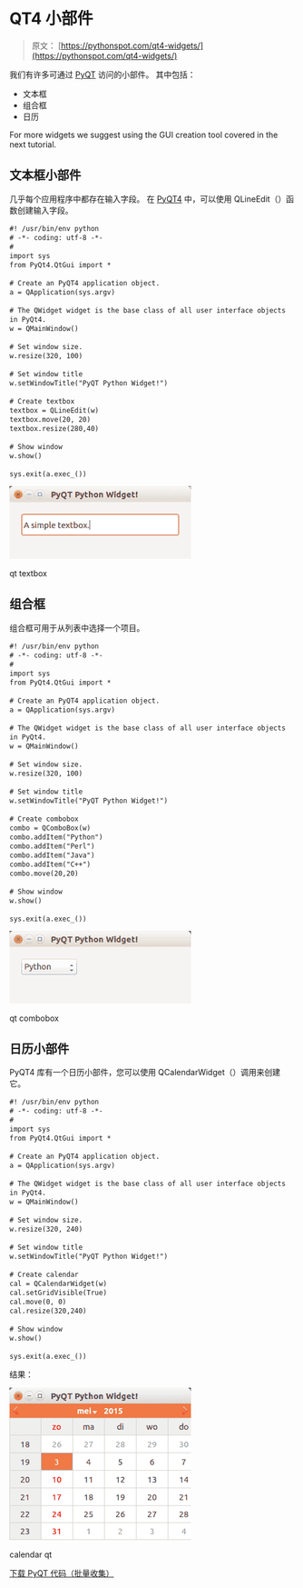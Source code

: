 # QT4 小部件

> 原文： [https://pythonspot.com/qt4-widgets/](https://pythonspot.com/qt4-widgets/)

我们有许多可通过 [PyQT](https://pythonspot.com/pyqt4/) 访问的小部件。 其中包括：

*   文本框
*   组合框
*   日历

For more widgets we suggest using the GUI creation tool covered in the next tutorial.

## 文本框小部件

几乎每个应用程序中都存在输入字段。 在 [PyQT4](https://pythonspot.com/pyqt4/) 中，可以使用 QLineEdit（）函数创建输入字段。

```
#! /usr/bin/env python
# -*- coding: utf-8 -*-
#
import sys
from PyQt4.QtGui import *

# Create an PyQT4 application object.
a = QApplication(sys.argv)

# The QWidget widget is the base class of all user interface objects in PyQt4.
w = QMainWindow()

# Set window size.
w.resize(320, 100)

# Set window title
w.setWindowTitle("PyQT Python Widget!")

# Create textbox
textbox = QLineEdit(w)
textbox.move(20, 20)
textbox.resize(280,40)

# Show window
w.show()

sys.exit(a.exec_())

```

![qt textbox](img/8e1ee291a6d4a348a3629298a80fefbd.jpg)

qt textbox

## 组合框

组合框可用于从列表中选择一个项目。

```
#! /usr/bin/env python
# -*- coding: utf-8 -*-
#
import sys
from PyQt4.QtGui import *

# Create an PyQT4 application object.
a = QApplication(sys.argv)

# The QWidget widget is the base class of all user interface objects in PyQt4.
w = QMainWindow()

# Set window size.
w.resize(320, 100)

# Set window title
w.setWindowTitle("PyQT Python Widget!")

# Create combobox
combo = QComboBox(w)
combo.addItem("Python")
combo.addItem("Perl")
combo.addItem("Java")
combo.addItem("C++")
combo.move(20,20)

# Show window
w.show()

sys.exit(a.exec_())

```

![qt combobox](img/cb9724ae989ef2c079731874772a1798.jpg)

qt combobox

## 日历小部件

PyQT4 库有一个日历小部件，您可以使用 QCalendarWidget（）调用来创建它。

```
#! /usr/bin/env python
# -*- coding: utf-8 -*-
#
import sys
from PyQt4.QtGui import *

# Create an PyQT4 application object.
a = QApplication(sys.argv)

# The QWidget widget is the base class of all user interface objects in PyQt4.
w = QMainWindow()

# Set window size.
w.resize(320, 240)

# Set window title
w.setWindowTitle("PyQT Python Widget!")

# Create calendar
cal = QCalendarWidget(w)
cal.setGridVisible(True)
cal.move(0, 0)
cal.resize(320,240)

# Show window
w.show()

sys.exit(a.exec_())

```

结果：

![calendar qt](img/ab786df4859e36d6feeabac1f97dc5f2.jpg)

calendar qt

[下载 PyQT 代码（批量收集）](https://pythonspot.com/python-qt-examples/)